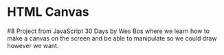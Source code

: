 # HTML Canvas

#8 Project from JavaScript 30 Days by Wes Bos where we learn how to make a canvas on the screen and be able to manipulate so we could draw however we want.